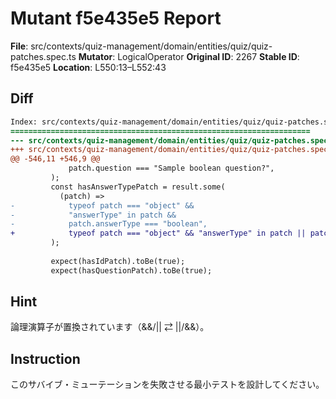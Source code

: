 # Mutant f5e435e5 Report

**File**: src/contexts/quiz-management/domain/entities/quiz/quiz-patches.spec.ts
**Mutator**: LogicalOperator
**Original ID**: 2267
**Stable ID**: f5e435e5
**Location**: L550:13–L552:43

## Diff

```diff
Index: src/contexts/quiz-management/domain/entities/quiz/quiz-patches.spec.ts
===================================================================
--- src/contexts/quiz-management/domain/entities/quiz/quiz-patches.spec.ts	original
+++ src/contexts/quiz-management/domain/entities/quiz/quiz-patches.spec.ts	mutated #2267
@@ -546,11 +546,9 @@
             patch.question === "Sample boolean question?",
         );
         const hasAnswerTypePatch = result.some(
           (patch) =>
-            typeof patch === "object" &&
-            "answerType" in patch &&
-            patch.answerType === "boolean",
+            typeof patch === "object" && "answerType" in patch || patch.answerType === "boolean",
         );
 
         expect(hasIdPatch).toBe(true);
         expect(hasQuestionPatch).toBe(true);
```

## Hint

論理演算子が置換されています（&&/|| ⇄ ||/&&）。

## Instruction

このサバイブ・ミューテーションを失敗させる最小テストを設計してください。
